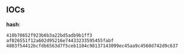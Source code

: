 
## IOCs

__hash__:

```text
410b70652f923b6b3a22bd5adb9b1ff3
af026551f12a602d95216e74433233595455fabf
4803f54412bcfdb6563d7f5ceb1104c98137143099ec45aa9c4560d742d9c637
```